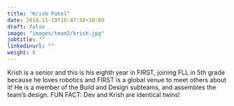 ```yaml
---
title: "Krish Patel"
date: 2018-11-19T10:47:58+10:00
draft: false
image: "images/team2/krish.jpg"
jobtitle: ""
linkedinurl: ""
weight: 6
---
```


Krish is a senior and this is his eighth year in FIRST, joining FLL in 5th grade because he loves robotics and FIRST is a global venue to meet others about it! He is a member of the Build and Design subteams, and assembles the team’s design. FUN FACT: Dev and Krish are identical twins!

